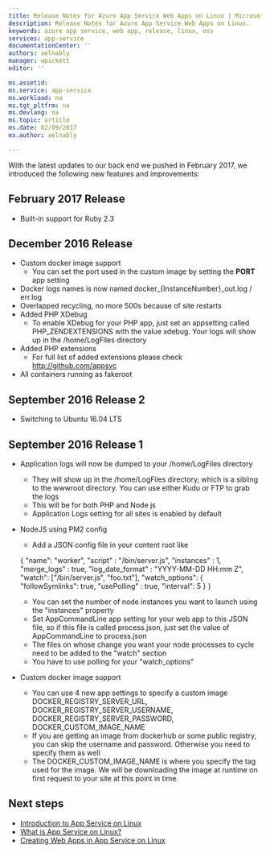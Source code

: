 ```yaml
---
title: Release Notes for Azure App Service Web Apps on Linux | Microsoft Docs
description: Release Notes for Azure App Service Web Apps on Linux.
keywords: azure app service, web app, release, linux, oss
services: app-service
documentationCenter: ''
authors: aelnably
manager: wpickett
editor: ''

ms.assetid: 
ms.service: app-service
ms.workload: na
ms.tgt_pltfrm: na
ms.devlang: na
ms.topic: article
ms.date: 02/09/2017
ms.author: aelnably

---
```


With the latest updates to our back end we pushed in February 2017, we introduced the following new features and improvements:

## February 2017 Release ##

* Built-in support for Ruby 2.3

## December 2016 Release ##

* Custom docker image support
	* You can set the port used in the custom image by setting the **PORT** app setting
* Docker logs names is now named docker_{InstanceNumber}_out.log / err.log
* Overlapped recycling, no more 500s because of site restarts
* Added PHP XDebug
	* To enable XDebug for your PHP app, just set an appsetting called PHP_ZENDEXTENSIONS with the value xdebug. Your logs will show up in the /home/LogFiles directory 
* Added PHP extensions
	* For full list of added extensions please check http://github.com/appsvc
* All containers running as fakeroot
	
## September 2016 Release 2 ##

* Switching to Ubuntu 16.04 LTS

## September 2016 Release 1 ##

* Application logs will now be dumped to your /home/LogFiles directory
	* They will show up in the /home/LogFiles directory, which is a sibling to the wwwroot directory.  You can use either Kudu or FTP to grab the logs
	* This will be for  both PHP and Node js
	* Application Logs setting for all sites is enabled by default
* NodeJS using PM2 config
	* Add a JSON config file in your content root like

     {
		"name": "worker",
		"script"  : "/bin/server.js",
		"instances"   : 1,
		"merge_logs"  : true,
		"log_date_format" : "YYYY-MM-DD HH:mm Z",
		"watch": ["/bin/server.js", "foo.txt"],
		"watch_options": {
		"followSymlinks": true,
		"usePolling"   : true,
		"interval": 5
		}
	}

	* You can set the number of node instances you want to launch using the "instances" property
	* Set AppCommandLine app setting for your web app to this JSON file, so if this file is called process.json, just set the value of AppCommandLine to process.json
	* The files on whose change you want your node processes to cycle need to be added to the "watch" section
	* You have to use polling for your "watch_options"
* Custom docker image support
	* You can use 4 new app settings to specify a custom image DOCKER_REGISTRY_SERVER_URL, DOCKER_REGISTRY_SERVER_USERNAME, DOCKER_REGISTRY_SERVER_PASSWORD,  DOCKER_CUSTOM_IMAGE_NAME
	* If you are getting an image from dockerhub or some public registry, you can skip the username and password. Otherwise you need to specify them as well
	* The DOCKER_CUSTOM_IMAGE_NAME is where you specify the tag used for the image. We will be downloading the image at runtime on first request to your site at this point in time.

## Next steps
* [Introduction to App Service on Linux](./app-service-linux-intro.md) 
* [What is App Service on Linux?](app-service-linux-intro.md)
* [Creating Web Apps in App Service on Linux](./app-service-linux-how-to-create-a-web-app.md)
